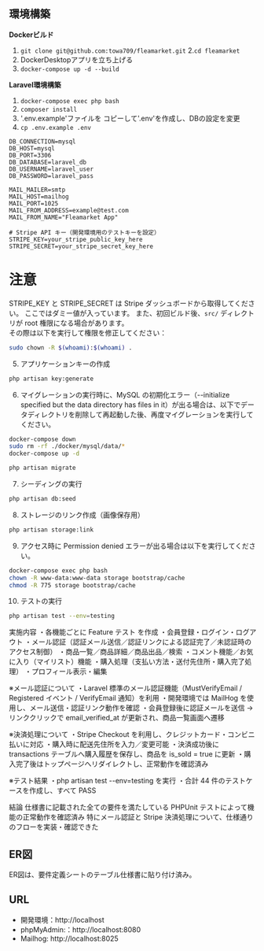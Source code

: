 ## 環境構築
**Dockerビルド**
1. `git clone git@github.com:towa709/fleamarket.git`
2.`cd fleamarket`
3. DockerDesktopアプリを立ち上げる
4. `docker-compose up -d --build`

**Laravel環境構築**
1. `docker-compose exec php bash`
2. `composer install`
3. '.env.example'ファイルを コピーして'.env'を作成し、DBの設定を変更
4. `cp .env.example .env`
``` text
DB_CONNECTION=mysql
DB_HOST=mysql
DB_PORT=3306
DB_DATABASE=laravel_db
DB_USERNAME=laravel_user
DB_PASSWORD=laravel_pass

MAIL_MAILER=smtp
MAIL_HOST=mailhog
MAIL_PORT=1025
MAIL_FROM_ADDRESS=example@test.com
MAIL_FROM_NAME="Fleamarket App"

# Stripe API キー（開発環境用のテストキーを設定）
STRIPE_KEY=your_stripe_public_key_here
STRIPE_SECRET=your_stripe_secret_key_here
```
# 注意
STRIPE_KEY と STRIPE_SECRET は Stripe ダッシュボードから取得してください。
ここではダミー値が入っています。
また、初回ビルド後、`src/` ディレクトリが root 権限になる場合があります。  
その際は以下を実行して権限を修正してください：  
```bash
sudo chown -R $(whoami):$(whoami) .
```

5. アプリケーションキーの作成
``` bash
php artisan key:generate
```

6. マイグレーションの実行時に、MySQL の初期化エラー（--initialize specified but the data directory has files in it）が出る場合は、以下でデータディレクトリを削除して再起動した後、再度マイグレーションを実行してください。
```bash
docker-compose down
sudo rm -rf ./docker/mysql/data/*
docker-compose up -d
```

``` bash
php artisan migrate
```
7. シーディングの実行
``` bash
php artisan db:seed
```
8. ストレージのリンク作成（画像保存用）
```bash
php artisan storage:link
```
9.  アクセス時に Permission denied エラーが出る場合は以下を実行してください。
```bash
docker-compose exec php bash
chown -R www-data:www-data storage bootstrap/cache
chmod -R 775 storage bootstrap/cache
```

10. テストの実行
```bash
php artisan test --env=testing
```

実施内容
・各機能ごとに Feature テスト を作成
・会員登録・ログイン・ログアウト
・メール認証（認証メール送信／認証リンクによる認証完了／未認証時のアクセス制御）
・商品一覧／商品詳細／商品出品／検索
・コメント機能／お気に入り（マイリスト）機能
・購入処理（支払い方法・送付先住所・購入完了処理）
・プロフィール表示・編集

※メール認証について
・Laravel 標準のメール認証機能（MustVerifyEmail / Registered イベント / VerifyEmail 通知）を利用
・開発環境では MailHog を使用し、メール送信・認証リンク動作を確認
・会員登録後に認証メールを送信 → リンククリックで email_verified_at が更新され、商品一覧画面へ遷移

※決済処理について
・Stripe Checkout を利用し、クレジットカード・コンビニ払いに対応
・購入時に配送先住所を入力／変更可能
・決済成功後に transactions テーブルへ購入履歴を保存し、商品を is_sold = true に更新
・購入完了後はトップページへリダイレクトし、正常動作を確認済み

※テスト結果
・php artisan test --env=testing を実行
・合計 44 件のテストケースを作成し、すべて PASS

結論
仕様書に記載された全ての要件を満たしている
PHPUnit テストによって機能の正常動作を確認済み
特にメール認証と Stripe 決済処理について、仕様通りのフローを実装・確認できた

## ER図

ER図は、要件定義シートのテーブル仕様書に貼り付け済み。

## URL
- 開発環境：http://localhost
- phpMyAdmin:：http://localhost:8080
- Mailhog: http://localhost:8025